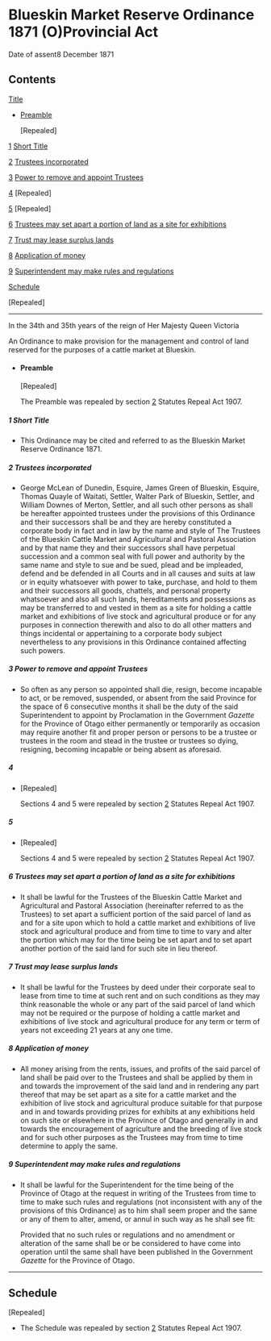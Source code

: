 # Blueskin Market Reserve Ordinance 1871 (O)Provincial Act

Date of assent8 December 1871

## Contents

[Title][0]
    
*   [Preamble][1]
    
    \[Repealed\]

[1][2] [Short Title][2]

[2][3] [Trustees incorporated][3]

[3][4] [Power to remove and appoint Trustees][4]

[4][5] [][5] \[Repealed\]

[5][6] [][6] \[Repealed\]

[6][7] [Trustees may set apart a portion of land as a site for exhibitions][7]

[7][8] [Trust may lease surplus lands][8]

[8][9] [Application of money][9]

[9][10] [Superintendent may make rules and regulations][10]

[Schedule][11]  
[][11]

\[Repealed\]

---

In the 34th and 35th years of the reign of Her Majesty Queen Victoria

An Ordinance to make provision for the management and control of land reserved for the purposes of a cattle market at Blueskin.
    
*   #### Preamble
    
    \[Repealed\]
    
    The Preamble was repealed by section [2][12] Statutes Repeal Act 1907\.

##### 1 Short Title
    
*   This Ordinance may be cited and referred to as the Blueskin Market Reserve Ordinance 1871\.

##### 2 Trustees incorporated
    
*   George McLean of Dunedin, Esquire, James Green of Blueskin, Esquire, Thomas Quayle of Waitati, Settler, Walter Park of Blueskin, Settler, and William Downes of Merton, Settler, and all such other persons as shall be hereafter appointed trustees under the provisions of this Ordinance and their successors shall be and they are hereby constituted a corporate body in fact and in law by the name and style of The Trustees of the Blueskin Cattle Market and Agricultural and Pastoral Association and by that name they and their successors shall have perpetual succession and a common seal with full power and authority by the same name and style to sue and be sued, plead and be impleaded, defend and be defended in all Courts and in all causes and suits at law or in equity whatsoever with power to take, purchase, and hold to them and their successors all goods, chattels, and personal property whatsoever and also all such lands, hereditaments and possessions as may be transferred to and vested in them as a site for holding a cattle market and exhibitions of live stock and agricultural produce or for any purposes in connection therewith and also to do all other matters and things incidental or appertaining to a corporate body subject nevertheless to any provisions in this Ordinance contained affecting such powers.

##### 3 Power to remove and appoint Trustees
    
*   So often as any person so appointed shall die, resign, become incapable to act, or be removed, suspended, or absent from the said Province for the space of 6 consecutive months it shall be the duty of the said Superintendent to appoint by Proclamation in the Government _Gazette_ for the Province of Otago either permanently or temporarily as occasion may require another fit and proper person or persons to be a trustee or trustees in the room and stead in the trustee or trustees so dying, resigning, becoming incapable or being absent as aforesaid.

##### 4
    
*   \[Repealed\]
    
    Sections 4 and 5 were repealed by section [2][12] Statutes Repeal Act 1907\.

##### 5
    
*   \[Repealed\]
    
    Sections 4 and 5 were repealed by section [2][12] Statutes Repeal Act 1907\.

##### 6 Trustees may set apart a portion of land as a site for exhibitions
    
*   It shall be lawful for the Trustees of the Blueskin Cattle Market and Agricultural and Pastoral Association (hereinafter referred to as the Trustees) to set apart a sufficient portion of the said parcel of land as and for a site upon which to hold a cattle market and exhibitions of live stock and agricultural produce and from time to time to vary and alter the portion which may for the time being be set apart and to set apart another portion of the said land for such site in lieu thereof.

##### 7 Trust may lease surplus lands
    
*   It shall be lawful for the Trustees by deed under their corporate seal to lease from time to time at such rent and on such conditions as they may think reasonable the whole or any part of the said parcel of land which may not be required or the purpose of holding a cattle market and exhibitions of live stock and agricultural produce for any term or term of years not exceeding 21 years at any one time.

##### 8 Application of money
    
*   All money arising from the rents, issues, and profits of the said parcel of land shall be paid over to the Trustees and shall be applied by them in and towards the improvement of the said land and in rendering any part thereof that may be set apart as a site for a cattle market and the exhibition of live stock and agricultural produce suitable for that purpose and in and towards providing prizes for exhibits at any exhibitions held on such site or elsewhere in the Province of Otago and generally in and towards the encouragement of agriculture and the breeding of live stock and for such other purposes as the Trustees may from time to time determine to apply the same.

##### 9 Superintendent may make rules and regulations
    
*   It shall be lawful for the Superintendent for the time being of the Province of Otago at the request in writing of the Trustees from time to time to make such rules and regulations (not inconsistent with any of the provisions of this Ordinance) as to him shall seem proper and the same or any of them to alter, amend, or annul in such way as he shall see fit:
    
    Provided that no such rules or regulations and no amendment or alteration of the same shall be or be considered to have come into operation until the same shall have been published in the Government _Gazette_ for the Province of Otago.

---

## Schedule

\[Repealed\]
    
*   The Schedule was repealed by section [2][12] Statutes Repeal Act 1907\.



[0]: http://www.legislation.govt.nz/act/provincial/1871/0353/latest/whole.html#DLM126387
[1]: http://www.legislation.govt.nz/act/provincial/1871/0353/latest/whole.html#DLM126388
[2]: http://www.legislation.govt.nz/act/provincial/1871/0353/latest/whole.html#DLM126392
[3]: http://www.legislation.govt.nz/act/provincial/1871/0353/latest/whole.html#DLM126393
[4]: http://www.legislation.govt.nz/act/provincial/1871/0353/latest/whole.html#DLM126394
[5]: http://www.legislation.govt.nz/act/provincial/1871/0353/latest/whole.html#DLM126395
[6]: http://www.legislation.govt.nz/act/provincial/1871/0353/latest/whole.html#DLM126397
[7]: http://www.legislation.govt.nz/act/provincial/1871/0353/latest/whole.html#DLM126399
[8]: http://www.legislation.govt.nz/act/provincial/1871/0353/latest/whole.html#DLM126600
[9]: http://www.legislation.govt.nz/act/provincial/1871/0353/latest/whole.html#DLM126601
[10]: http://www.legislation.govt.nz/act/provincial/1871/0353/latest/whole.html#DLM126602
[11]: http://www.legislation.govt.nz/act/provincial/1871/0353/latest/whole.html#DLM126603
[12]: http://www.legislation.govt.nz/act/provincial/1871/0353/latest/link.aspx?id=DLM136296